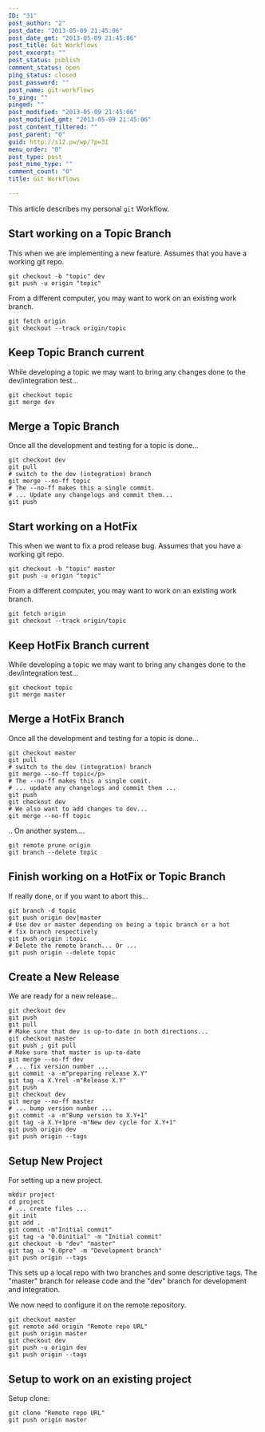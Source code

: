 ```yaml
---
ID: "31"
post_author: "2"
post_date: "2013-05-09 21:45:06"
post_date_gmt: "2013-05-09 21:45:06"
post_title: Git Workflows
post_excerpt: ""
post_status: publish
comment_status: open
ping_status: closed
post_password: ""
post_name: git-workflows
to_ping: ""
pinged: ""
post_modified: "2013-05-09 21:45:06"
post_modified_gmt: "2013-05-09 21:45:06"
post_content_filtered: ""
post_parent: "0"
guid: http://s12.pw/wp/?p=31
menu_order: "0"
post_type: post
post_mime_type: ""
comment_count: "0"
title: Git Workflows

---
```


This article describes my personal <code>git</code> Workflow.

<h2>Start working on a Topic Branch</h2>

This when we are implementing a new feature. Assumes that you have a working git repo.

<pre><code>git checkout -b "topic" dev
git push -u origin "topic"
</code></pre>

From a different computer, you may want to work on an existing work branch.

<pre><code>git fetch origin
git checkout --track origin/topic
</code></pre>

<h2>Keep Topic Branch current</h2>

While developing a topic we may want to bring any changes done to the dev/integration test...

<pre><code>git checkout topic
git merge dev
</code></pre>

<h2>Merge a Topic Branch</h2>

Once all the development and testing for a topic is done...

<pre><code>git checkout dev
git pull
# switch to the dev (integration) branch
git merge --no-ff topic
# The --no-ff makes this a single commit.
# ... Update any changelogs and commit them...
git push
</code></pre>

<h2>Start working on a HotFix</h2>

This when we want to fix a prod release bug. Assumes that you have a working git repo.

<pre><code>git checkout -b "topic" master
git push -u origin "topic"
</code></pre>

From a different computer, you may want to work on an existing work branch.

<pre><code>git fetch origin
git checkout --track origin/topic
</code></pre>

<h2>Keep HotFix Branch current</h2>

While developing a topic we may want to bring any changes done to the dev/integration test...

<pre><code>git checkout topic
git merge master
</code></pre>

<h2>Merge a HotFix Branch</h2>

Once all the development and testing for a topic is done...

<pre><code>git checkout master
git pull
# switch to the dev (integration) branch
git merge --no-ff topic&lt;/p&gt;
# The --no-ff makes this a single comit.
# ... update any changelogs and commit them ...
git push
git checkout dev
# We also want to add changes to dev...
git merge --no-ff topic
</code></pre>

.. On another system....

<pre><code>git remote prune origin
git branch --delete topic
</code></pre>

<h2>Finish working on a HotFix or Topic Branch</h2>

If really done, or if you want to abort this...

<pre><code>git branch -d topic
git push origin dev|master
# Use dev or master depending on being a topic branch or a hot
# fix branch respectively
git push origin :topic
# Delete the remote branch... Or ...
git push origin --delete topic
</code></pre>

<h2>Create a New Release</h2>

We are ready for a new release...

<pre><code>git checkout dev
git push
git pull
# Make sure that dev is up-to-date in both directions...
git checkout master
git push ; git pull
# Make sure that master is up-to-date
git merge --no-ff dev
# ... fix version number ...
git commit -a -m"preparing release X.Y"
git tag -a X.Yrel -m"Release X.Y"
git push
git checkout dev
git merge --no-ff master
# ... bump version number ...
git commit -a -m"Bump version to X.Y+1"
git tag -a X.Y+1pre -m"New dev cycle for X.Y+1"
git push origin dev
git push origin --tags
</code></pre>

<h2>Setup New Project</h2>

For setting up a new project.

<pre><code>mkdir project
cd project
# ... create files ...
git init
git add .
git commit -m"Initial commit"
git tag -a "0.0initial" -m "Initial commit"
git checkout -b "dev" "master"
git tag -a "0.0pre" -m "Development branch"
git push origin --tags</code></pre>

This sets up a local repo with two branches and some descriptive tags. The "master" branch for release code and the "dev" branch for development and integration.

We now need to configure it on the remote repository.

<pre><code>git checkout master
git remote add origin "Remote repo URL"
git push origin master
git checkout dev
git push -u origin dev
git push origin --tags
</code></pre>

<h2>Setup to work on an existing project</h2>

Setup clone:

<pre><code>git clone "Remote repo URL"
git push origin master
</code></pre>
